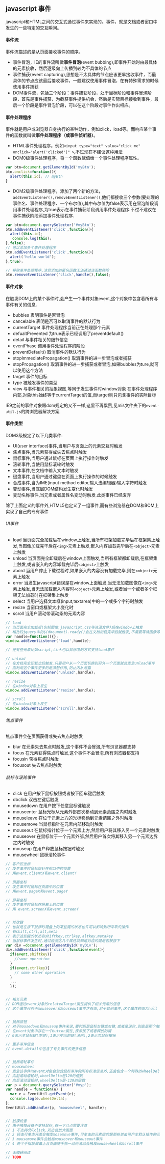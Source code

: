 ## javascript 事件
javascript和HTML之间的交互式通过事件来实现的。事件，就是文档或者窗口中发生的一些特定的交互瞬间。

#### 事件流
事件流描述的是从页面接收事件的顺序。
+ 事件冒泡，IE的事件流叫做**事件冒泡**(event bubbing),即事件开始时由最具体的元素接收，然后逐级向上传播到较为不具体的节点
+ 事件捕获(event capturing),思想是不太具体的节点应该更早接收事件，而最具体的节点应该最后接收事件，一般建议使用事件冒泡，在有特殊需求的时候使用事件捕获
+ DOM事件流，包括三个阶段：事件捕获阶段，处于目标阶段和事件冒泡阶段，首先是事件捕获，为截获事件提供机会，然后是实际目标接收到事件，最后一个阶段是事件冒泡阶段，可以在这个阶段对事件作出相应。

#### 事件处理程序
事件就是用户或浏览器自身执行的某种动作，例如click，load等。而响应某个事件的函数就叫做**事件处理程序（或事件侦听器）**。
+ HTML事件处理程序，例如`<input type="text" value="click me" onclick="alert('clicked')" >`,不过现在不建议这种用法
+ DOM0级事件处理程序，将一个函数赋值给一个事件处理程序属性。
```javascript
var btn=document.getElementById('myBtn');
btn.onclick=function(){
  alert(this.id); // myBtn
}
```
+ DOM2级事件处理程序，添加了两个新的方法，`addEventListener(),removeEventListener()`,他们都接收三个参数(要处理的事件名、事件处理程序、一个布尔值),其中布尔值为false表示用在冒泡阶段调用事件处理程序,为true表示在事件捕获阶段调用事件处理程序.不过不建议在事件捕获阶段添加事件处理程序.
```javascript
var btn=document.querySelector('#myBtn');
btn.addEventListener('click',function(){
  alert(this.id);
   console.log(this);
},false);
// 可以添加多个事件处理程序
btn.addEventListener('click',function(){
  alert('hello world');
},true);

// 移除事件处理程序,注意添加的匿名函数无法通过该函数移除
btn.removeEventListener('click',handle(),false);
```

#### 事件对象
在触发DOM上的某个事件时,会产生一个事件对象event,这个对象中包含着所有与事件有关的信息.
+ bubbles 表明事件是否冒泡
+ cancelable 表明是否可以取消事件的默认行为
+ currentTarget 事件处理程序当前正在处理那个元素
+ defualtPrevented 为true表示已经调用了preventdefault()
+ detail  与事件相关的细节信息
+ eventPhase 调用事件处理程序的阶段
+ preventDefault() 取消事件的默认行为
+ stopImmediatePropagation() 取消事件的进一步冒泡或者捕获
+ stopPropagation() 取消事件的进一步捕获或者冒泡,如果bubbles为ture,就可以使用这个方法
+ target 事件的目标
+ type 被触发事件的类型
+ view 与事件相关的抽象视图,等同于发生事件时window对象
在事件处理程序内部,对象this始终等于currentTarget的值,而target则只包含事件的实际目标

IE9之前的事件对象跟dom规定的又不一样,这里不再累赘,见mis文件夹下的`event-util.js`的跨浏览器解决方案

#### 事件类型
DOM3级规定了以下几类事件:
+ UI(user interface)事件,当用户与页面上的元素交互时触发
+ 焦点事件,当元素获得或失去焦点时触发
+ 鼠标事件,当用户通过鼠标在页面上执行操作时触发
+ 滚轮事件,当使用鼠标滚轮时触发
+ 文本事件,在文档中输入文本时触发
+ 键盘事件,当用户通过键盘在页面上执行操作的时候触发
+ 合成事件,当为IME(input method editor,输入法编辑器)输入字符时触发
+ 变动事件,当底层DOM结构发生变化时触发
+ 变动名称事件,当元素或者属性名变动时触发.此类事件已经废弃

除了上面定义的事件外,HTML5也定义了一组事件,而有些浏览器在DOM和BOM上实现了自己的专有事件

###### UI事件
+ load 当页面完全加载后在window上触发,当所有框架加载完毕后在框架集上触发,当图像加载完毕后在`<img>`元素上触发,嵌入内容加载完毕后在`<object>`元素上触发
+ unload 当页面完全卸载后在window上面触发,当所有框架都卸载后,在框架集上触发,或者嵌入的内容卸载完毕后`<object>`上触发
+ abord 当用户停止下载过程时,如果嵌入的内容没有加载完毕,则在`<object>`元素上触发
+ error 当发生javascript错误是在window上面触发,当无法加载图像在`<img>`元素上触发,当无法加载嵌入内容时`<object>`元素上触发,或者当一个或者多个框架无法加载时在框架集上触发
+ select 当用户选择文本框(input,textarea)中的一个或多个字符时触发
+ resize 当窗口或框架大小变化时
+ scroll 当用户滚动带滚动条的元素内容

```javascript
// load
// 当页面完全加载后(包括图像,javascript,css等资源文件)后在window上触发
// 相比较jquery中的$(document).ready()会在文档加载完毕后就触发,不需要等待图像等资源加载完毕就可以运行你的代码了
var handle=function(){};
window.addEventListener('load',handle);

// 还有些元素比如script,link也以非标准的方式支持load事件

// unload
// 在文档完全卸载之后触发,只要用户从一个页面切换到另外一个页面就会发生unload事件
// 而利用这个事件更多的是清楚作用,防止内从泄露
window.addEventListener('unload',handle); 

// resize
// 在window对象上发生
window.addEventListener('resize',handle);

// scroll
// 在window对象上发生
window.addEventListener('scroll',handle);
```

###### 焦点事件
焦点事件会在页面获得或失去焦点时触发
+ blur 在元素失去焦点时触发,这个事件不会冒泡,所有浏览器都支持
+ focus 在元素获得焦点时触发,这个事件不会冒泡,所有浏览器都支持
+ focusin 获得焦点时触发
+ focusout 失去焦点时触发

###### 鼠标与滚轮事件
+ click 在用户按下鼠标按钮或者按下回车键后触发
+ dbclick 双击左键后触发
+ mousedown 在用户按下任意鼠标键触发
+ mouseenter 鼠标光标从元素外部首次移动到元素范围之内时触发
+ mouseleave 在位于元素上方的光标移动到元素范围之外时触发
+ mousemove 当鼠标指针在元素内部移动时触发
+ mouseout 在鼠标指针位于一个元素上方,然后用户将其移入另一个元素时触发
+ mouseover 在鼠标位于一个元素外部,然后用户首次将其移入另一个元素边界之内时触发
+ mouseup 在用户释放鼠标按钮时触发
+ mousewheel 鼠标滚轮事件
```javascript
// 客户区坐标
// 发生事件时鼠标指针在视口中的位置
// 用event.clientX和event.clientY

// 页面坐标
// 发生事件时鼠标在页面中的位置
// 用event.pageX和event.pageY

// 屏幕坐标
// 发生事件时鼠标在屏幕上的位置
// 用 event.screenX和event.screenY


// 修改键
// 也就是在按下鼠标时键盘上的某些键的状态也许可以影响到所采取的操作
// 有shift,ctrl,alt,meta
// 表示这些键的状态有shiftkey,ctrlkey,altkey,metakey
// 当鼠标事件发生时,通过检测这几个属性就知道对应的键是否被按下
var div =document.getElementById('myDiv');
div.addEventListener('click',function(event){
  if(event.shiftkey){
    //some operation
  }
  if(event.ctrlkey){
    // some other operation
  }
  ...
  });


// 相关元素
// DOM通过event对象的relatedTarget属性提供了相关元素的信息
// 这个属性只对于mouseover和mouseout事件才有值,对于其他事件,这个属性的值为null


// 鼠标按钮
// 对于mousedown和mouseup事件来说,要判断是鼠标左键或右键,或者是滚轮,到底是那个触发的该事件
// 在event对象中存在一个button属性,表示按下或者释放的键
// 0表示主鼠标键(左键),1表示中间的键(滚轮),2表示次鼠标按钮

// 更多事件信息
// event.detail中包含了有关事件的更多信息


// 鼠标滚轮事件
// mousewheel
// 发生该事件时event对象会包含鼠标事件的所有标准信息外,还会包含一个特殊的wheelDelta属性
// 向前滚动滚轮时,wheelDelta是120的倍数
// 向后滚动滚轮时,wheelDelta是-120的倍数
var p = document.querySelector('#myp');
var handle = function(e) {
  var e = EventUtil.getEvent(e);
  console.log(e.wheelDelta);
};
EventUtil.addHandler(p, 'mousewheel', handle);


// 触摸设备
// 由于触摸设备不支持鼠标,有一下几点需要注意
// 1 不支持dblclick,双击会放大画面
// 2 轻击可单击元素会触发mosemove事件,可单击的元素指的是那些单击可产生默认操作的元素(如链接)
// 3 mousemove事件会触发mouseover和mouseout事件
// 4 两个手指放屏幕上且页面随手指一动而滚动会触发mousewheel和scroll事件

// 无障碍阅读
// TODO
```


